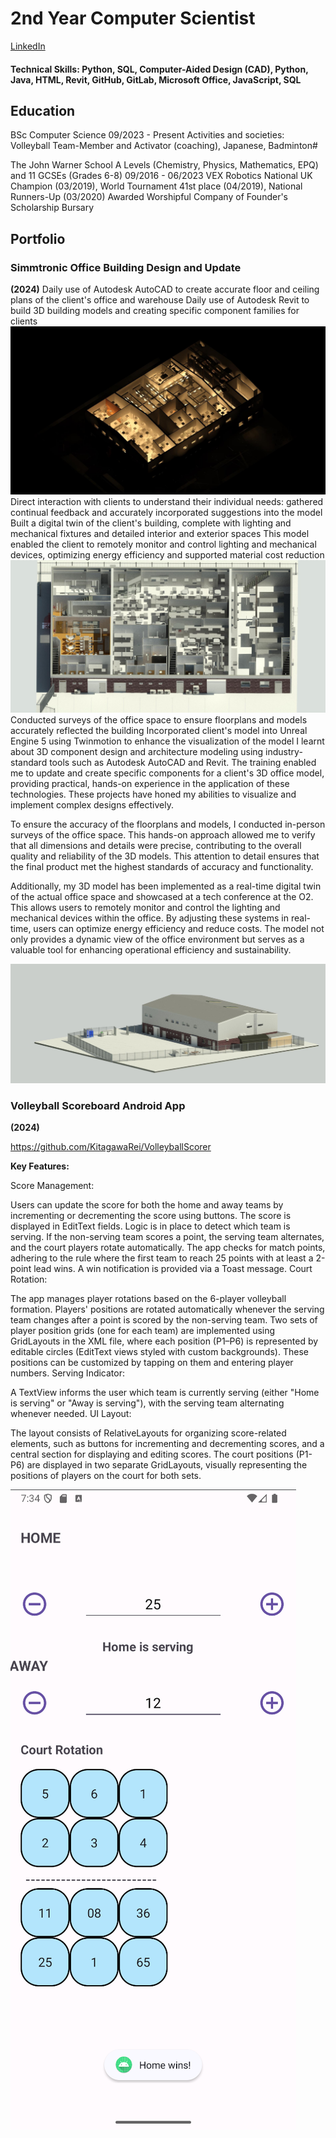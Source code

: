 # 2nd Year Computer Scientist
[LinkedIn](https://www.linkedin.com/in/ray-rider/)

#### Technical Skills: Python, SQL, Computer-Aided Design (CAD), Python, Java, HTML, Revit, GitHub, GitLab, Microsoft Office, JavaScript, SQL

## Education
BSc Computer Science 09/2023 - Present
Activities and societies: Volleyball Team-Member and Activator (coaching), Japanese, Badminton#

The John Warner School
A Levels (Chemistry, Physics, Mathematics, EPQ) and 11 GCSEs (Grades 6-8) 09/2016 - 06/2023
VEX Robotics National UK Champion (03/2019), World Tournament 41st place (04/2019), National Runners-Up (03/2020)
Awarded Worshipful Company of Founder's Scholarship Bursary


## Portfolio

### Simmtronic Office Building Design and Update
**(2024)**
Daily use of Autodesk AutoCAD to create accurate floor and ceiling plans of the client's office and warehouse
Daily use of Autodesk Revit to build 3D building models and creating specific component families for clients
<img src="/.github/assets&imgs/Level1dark.jpg" alt="Upstairs Render">
Direct interaction with clients to understand their individual needs: gathered continual feedback and accurately incorporated suggestions into the model
Built a digital twin of the client's building, complete with lighting and mechanical fixtures and detailed interior and exterior spaces
This model enabled the client to remotely monitor and control lighting and mechanical devices, optimizing energy efficiency and supported material cost reduction
![Interior Render](/.github/assets&imgs/GroundCopy1.jpg)
Conducted surveys of the office space to ensure floorplans and models accurately reflected the building
Incorporated client's model into Unreal Engine 5 using Twinmotion to enhance the visualization of the model
I learnt about 3D component design and architecture modeling using industry-standard tools such as Autodesk AutoCAD and Revit. The training enabled me to update and create specific components for a client's 3D office model, providing practical, hands-on experience in the application of these technologies. These projects have honed my abilities to visualize and implement complex designs effectively.

To ensure the accuracy of the floorplans and models, I conducted in-person surveys of the office space. This hands-on approach allowed me to verify that all dimensions and details were precise, contributing to the overall quality and reliability of the 3D models. This attention to detail ensures that the final product met the highest standards of accuracy and functionality.

Additionally, my 3D model has been implemented as a real-time digital twin of the actual office space and showcased at a tech conference at the O2. This allows users to remotely monitor and control the lighting and mechanical devices within the office. By adjusting these systems in real-time, users can optimize energy efficiency and reduce costs. The model not only provides a dynamic view of the office environment but serves as a valuable tool for enhancing operational efficiency and sustainability.


![External Render](/.github/assets&imgs/EXTERNALnew.jpg)

### Volleyball Scoreboard Android App
**(2024)**

https://github.com/KitagawaRei/VolleyballScorer

**Key Features:**

Score Management:

Users can update the score for both the home and away teams by incrementing or decrementing the score using buttons. The score is displayed in EditText fields.
Logic is in place to detect which team is serving. If the non-serving team scores a point, the serving team alternates, and the court players rotate automatically.
The app checks for match points, adhering to the rule where the first team to reach 25 points with at least a 2-point lead wins. A win notification is provided via a Toast message.
Court Rotation:

The app manages player rotations based on the 6-player volleyball formation. Players' positions are rotated automatically whenever the serving team changes after a point is scored by the non-serving team.
Two sets of player position grids (one for each team) are implemented using GridLayouts in the XML file, where each position (P1–P6) is represented by editable circles (EditText views styled with custom backgrounds). These positions can be customized by tapping on them and entering player numbers.
Serving Indicator:

A TextView informs the user which team is currently serving (either "Home is serving" or "Away is serving"), with the serving team alternating whenever needed.
UI Layout:

The layout consists of RelativeLayouts for organizing score-related elements, such as buttons for incrementing and decrementing scores, and a central section for displaying and editing scores.
The court positions (P1-P6) are displayed in two separate GridLayouts, visually representing the positions of players on the court for both sets.

![Volleyball Android App](/.github/assets&imgs/image.png)





